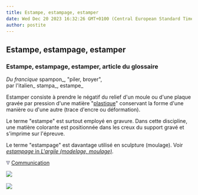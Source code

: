 ```yaml
---
title: Estampe, estampage, estamper
date: Wed Dec 20 2023 16:32:26 GMT+0100 (Central European Standard Time)
author: postite
---
```


## Estampe, estampage, estamper
### Estampe, estampage, estamper, article du glossaire
 _Du francique_ spampon_, "piler, broyer",  
par l'italien_ stampa_, estampe_

Estamper consiste à prendre le négatif du relief d'un moule ou d'une plaque gravée par pression d'une matière "[plastique](plastique.html)" conservant la forme d'une manière ou d'une autre (trace d'encre ou déformation).

Le terme "estampe" est surtout employé en gravure. Dans cette discipline, une matière colorante est positionnée dans les creux du support gravé et s'imprime sur l'épreuve.

Le terme "estampage" est davantage utilisé en sculpture (moulage). Voir [_estampage_ in _L'argile (modelage, moulage)_](argilemodmoul.html#lestampage).



![](images/flechebas.gif) [Communication](http://www.artrealite.com/annonceurs.htm) 

[![](https://cbonvin.fr/sites/regie.artrealite.com/visuels/campagne1.png)](index-2.html#20131014)

![](https://cbonvin.fr/sites/regie.artrealite.com/visuels/campagne2.png)
